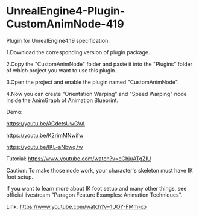 # UnrealEngine4-Plugin-CustomAnimNode-419
Plugin for UnrealEngine4.19
specification:

1.Download the corresponding version of plugin package.

2.Copy the "CustomAnimNode" folder and paste it into the "Plugins" folder of which project you want to use this plugin.

3.Open the project and enable the plugin named "CustomAnimNode".

4.Now you can create "Orientation Warping" and "Speed Warping" node inside the AnimGraph of Animation Blueprint.

Demo:

https://youtu.be/ACdetsUwGVA

https://youtu.be/K2rimMNwifw

https://youtu.be/IKL-aNbwq7w

Tutorial: https://www.youtube.com/watch?v=eChjuATgZIU

Caution:
To make those node work, your character's skeleton must have IK foot setup.

If you want to learn more about IK foot setup and many other things, see official livestream "Paragon Feature Examples: Animation Techniques".

Link:
https://www.youtube.com/watch?v=1UOY-FMm-xo
